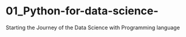 # 01_Python-for-data-science-
Starting the Journey of the  Data Science with Programming language  
